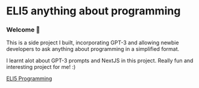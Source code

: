 # ELI5 anything about programming 
### Welcome 👋
This is a side project I built, incorporating GPT-3 and allowing newbie developers to ask anything about programming in a simplified format.

I learnt alot about GPT-3 prompts and NextJS in this project. Really fun and interesting project for me! :)

[ELI5 Programming](https://eli5programming.zhengyuxiang.repl.co)
